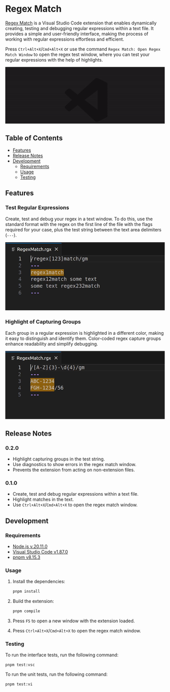 # Regex Match

[Regex Match](https://marketplace.visualstudio.com/items?itemName=pedrohenrique-ql.regex-match) is a Visual Studio Code extension that enables dynamically creating, testing and debugging regular expressions within a text file. It provides a simple and user-friendly interface, making the process of working with regular expressions effortless and efficient.

Press `Ctrl+Alt+X`/`Cmd+Alt+X` or use the command `Regex Match: Open Regex Match Window` to open the regex test window, where you can test your regular expressions with the help of highlights.

![Regex Match Demo](https://raw.githubusercontent.com/pedrohenrique-ql/vscode-regex-match/main/resources/regex-match-demo.gif)

## Table of Contents

- [Features](#features)
- [Release Notes](#release-notes)
- [Development](#development)
  - [Requirements](#requirements)
  - [Usage](#usage)
  - [Testing](#testing)

## Features

### Test Regular Expressions

Create, test and debug your regex in a text window. To do this, use the standard format with the regex on the first line of the file with the flags required for your case, plus the test string between the text area delimiters (`---`).

![Testing Regular Expressions](https://raw.githubusercontent.com/pedrohenrique-ql/vscode-regex-match/main/resources/test-regex-feature.gif)

### Highlight of Capturing Groups

Each group in a regular expression is highlighted in a different color, making it easy to distinguish and identify them. Color-coded regex capture groups enhance readability and simplify debugging.

![Highlight of Capturing Groups](https://raw.githubusercontent.com/pedrohenrique-ql/vscode-regex-match/main/resources/capturing-groups-feature.gif)

## Release Notes

### 0.2.0

- Highlight capturing groups in the test string.
- Use diagnostics to show errors in the regex match window.
- Prevents the extension from acting on non-extension files.

### 0.1.0

- Create, test and debug regular expressions within a text file.
- Highlight matches in the text.
- Use `Ctrl+Alt+X`/`Cmd+Alt+X` to open the regex match window.

## Development

### Requirements

- [Node.js v.20.11.0](https://nodejs.org/)
- [Visual Studio Code v1.87.0](https://code.visualstudio.com/)
- [pnpm v8.15.3](https://pnpm.io/)

### Usage

1. Install the dependencies:

   ```bash
   pnpm install
   ```

2. Build the extension:

   ```bash
   pnpm compile
   ```

3. Press `F5` to open a new window with the extension loaded.
4. Press `Ctrl+Alt+X`/`Cmd+Alt+X` to open the regex match window.

### Testing

To run the interface tests, run the following command:

```
pnpm test:vsc
```

To run the unit tests, run the following command:

```
pnpm test:vi
```
